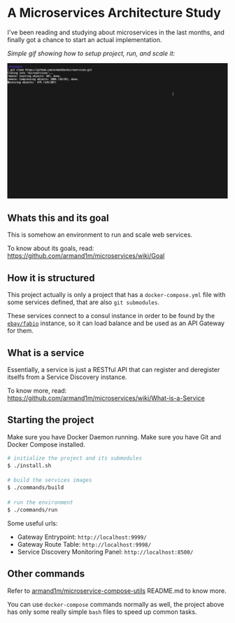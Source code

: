 # A Microservices Architecture Study

I've been reading and studying about microservices in the last months, and finally got a chance to start an actual implementation.

_Simple gif showing how to setup project, run, and scale it:_

![Microservices Demo Gif](assets/microservices-demo.gif)

## Whats this and its goal

This is somehow an environment to run and scale web services.

To know about its goals, read: https://github.com/armand1m/microservices/wiki/Goal

## How it is structured

This project actually is only a project that has a `docker-compose.yml` file with some services defined, that are also `git submodules`.

These services connect to a consul instance in order to be found by the [`ebay/fabio`](https://github.com/ebay/fabio) instance, so it can load balance and be used as an API Gateway for them.

## What is a service

Essentially, a service is just a RESTful API that can register and deregister itselfs from a Service Discovery instance.

To know more, read: https://github.com/armand1m/microservices/wiki/What-is-a-Service

## Starting the project

Make sure you have Docker Daemon running.
Make sure you have Git and Docker Compose installed.

```bash
# initialize the project and its submodules
$ ./install.sh

# build the services images
$ ./commands/build

# run the environment
$ ./commands/run
```

Some useful urls:

 - Gateway Entrypoint: `http://localhost:9999/`
 - Gateway Route Table: `http://localhost:9998/`
 - Service Discovery Monitoring Panel: `http://localhost:8500/`
 
## Other commands

Refer to [armand1m/microservice-compose-utils](https://github.com/armand1m/microservices-compose-utils/) README.md to know more.

You can use `docker-compose` commands normally as well, the project above has only some really simple `bash` files to speed up common tasks.
